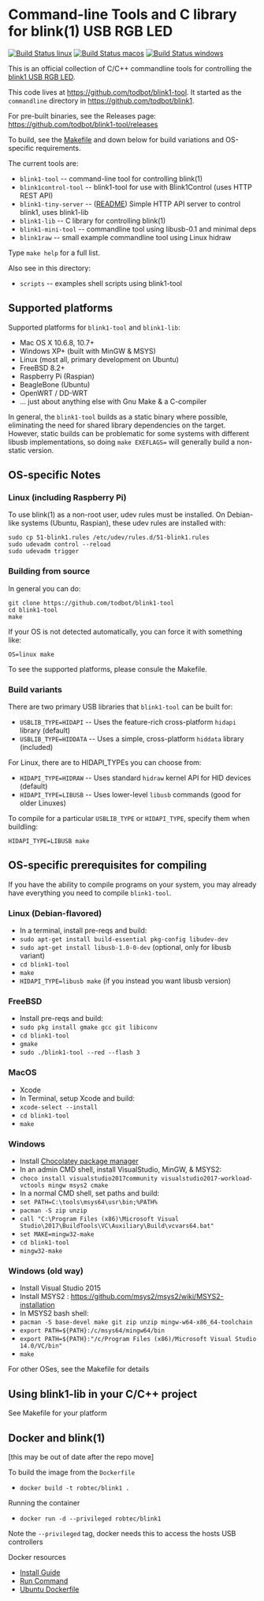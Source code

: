 # Command-line Tools and C library for blink(1) USB RGB LED

[![Build Status linux](https://github.com/todbot/blink1-tool/workflows/linux/badge.svg)](https://github.com/todbot/blink1-tool/actions?query=workflow%3Alinux)
[![Build Status macos](https://github.com/todbot/blink1-tool/workflows/macos/badge.svg)](https://github.com/todbot/blink1-tool/actions?query=workflow%3Amacos)
[![Build Status windows](https://github.com/todbot/blink1-tool/workflows/windows/badge.svg)](https://github.com/todbot/blink1-tool/actions?query=workflow%3Awindows)


This is an official collection of C/C++ commandline tools for controlling
the [blink1 USB RGB LED](https://blink1.thingm.com/).

This code lives at https://github.com/todbot/blink1-tool.
It started as the `commandline` directory in https://github.com/todbot/blink1.

For pre-built binaries, see the Releases page: https://github.com/todbot/blink1-tool/releases

To build, see the [Makefile](./Makefile) and down below
for build variations and OS-specific requirements.

The current tools are:

- `blink1-tool` -- command-line tool for controlling blink(1)
- `blink1control-tool` -- blink1-tool for use with Blink1Control (uses HTTP REST API)
- `blink1-tiny-server` -- ([README](server/README.md)) Simple HTTP API server to control blink1, uses blink1-lib
- `blink1-lib` -- C library for controlling blink(1)
- `blink1-mini-tool` -- commandline tool using libusb-0.1 and minimal deps
- `blink1raw` -- small example commandline tool using Linux hidraw

Type `make help` for a full list.

Also see in this directory:
- `scripts` -- examples shell scripts using blink1-tool

## Supported platforms

Supported platforms for `blink1-tool` and `blink1-lib`:

- Mac OS X 10.6.8, 10.7+
- Windows XP+ (built with MinGW & MSYS)
- Linux (most all, primary development on Ubuntu)
- FreeBSD 8.2+
- Raspberry Pi (Raspian)
- BeagleBone (Ubuntu)
- OpenWRT / DD-WRT
- ... just about anything else with Gnu Make & a C-compiler

In general, the `blink1-tool` builds as a static binary where possible,
eliminating the need for shared library dependencies on the target.
However, static builds can be problematic for some systems with different
libusb implementations, so doing `make EXEFLAGS=` will generally build a non-static version.

## OS-specific Notes

### Linux (including Raspberry Pi)

To use blink(1) as a non-root user, udev rules must be installed.
On Debian-like systems (Ubuntu, Raspian), these udev rules are installed with:

```
sudo cp 51-blink1.rules /etc/udev/rules.d/51-blink1.rules
sudo udevadm control --reload
sudo udevadm trigger
```


### Building from source

In general you can do:

```
git clone https://github.com/todbot/blink1-tool
cd blink1-tool
make
```

If your OS is not detected automatically, you can force it with something like:
```
OS=linux make
```

To see the supported platforms, please consule the Makefile.

### Build variants

There are two primary USB libraries that `blink1-tool` can be built for:
- `USBLIB_TYPE=HIDAPI` -- Uses the feature-rich cross-platform `hidapi` library (default)
- `USBLIB_TYPE=HIDDATA` -- Uses a simple, cross-platform `hiddata` library (included)

For Linux, there are to HIDAPI_TYPEs you can choose from:
- `HIDAPI_TYPE=HIDRAW` -- Uses standard `hidraw` kernel API for HID devices  (default)
- `HIDAPI_TYPE=LIBUSB` -- Uses lower-level `libusb` commands (good for older Linuxes)

To compile for a particular `USBLIB_TYPE` or `HIDAPI_TYPE`, specify them when buildling:

```
HIDAPI_TYPE=LIBUSB make
```

## OS-specific prerequisites for compiling

If you have the ability to compile programs on your system,
you may already have everything you need to compile `blink1-tool`.

### Linux (Debian-flavored)
- In a terminal, install pre-reqs and build:
- `sudo apt-get install build-essential pkg-config libudev-dev`
- `sudo apt-get install libusb-1.0-0-dev`  (optional, only for libusb variant)
- `cd blink1-tool`
- `make`
- `HIDAPI_TYPE=libusb make` (if you instead you want libusb version)

### FreeBSD
- Install pre-reqs and build:
- `sudo pkg install gmake gcc git libiconv`
- `cd blink1-tool`
- `gmake`
- `sudo ./blink1-tool --red --flash 3`

### MacOS
- Xcode
- In Terminal, setup Xcode and build:
- `xcode-select --install`
- `cd blink1-tool`
- `make`

### Windows
- Install [Chocolatey package manager](https://chocolatey.org/)
- In an admin CMD shell, install VisualStudio, MinGW, & MSYS2:
- `choco install visualstudio2017community visualstudio2017-workload-vctools mingw msys2 cmake`
- In a normal CMD shell, set paths and build:
- `set PATH=C:\tools\msys64\usr\bin;%PATH%`
- `pacman -S zip unzip`
- `call "C:\Program Files (x86)\Microsoft Visual Studio\2017\BuildTools\VC\Auxiliary\Build\vcvars64.bat"`
- `set MAKE=mingw32-make`
- `cd blink1-tool`
- `mingw32-make`

### Windows (old way)
- Install Visual Studio 2015
- Install MSYS2 : https://github.com/msys2/msys2/wiki/MSYS2-installation
- In MSYS2 bash shell:
- `pacman -S base-devel make git zip unzip mingw-w64-x86_64-toolchain`
- `export PATH=${PATH}:/c/msys64/mingw64/bin`
- `export PATH=${PATH}:"/c/Program Files (x86)/Microsoft Visual Studio 14.0/VC/bin"`
- `make`


For other OSes, see the Makefile for details


## Using blink1-lib in your C/C++ project

See Makefile for your platform


## Docker and blink(1)
[this may be out of date after the repo move]

To build the image from the `Dockerfile`

- `docker build -t robtec/blink1 .`

Running the container

- `docker run -d --privileged robtec/blink1`

Note the `--privileged` tag, docker needs this to access the hosts USB controllers

Docker resources
- [Install Guide](https://docs.docker.com/installation/)
- [Run Command](https://docs.docker.com/engine/reference/run/)
- [Ubuntu Dockerfile](https://github.com/todbot/blink1-tool/blob/master/Dockerfile-ubuntu)

